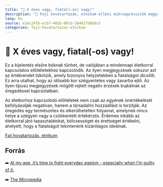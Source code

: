 ```yaml
---
title: "🚫 X éves vagy, fiatal(-os) vagy!"
description: "🚫 Faji hovatartozás, etnikum elleni mikroagressziók magyarázata, háttere, javaslatok."
lang: hu
source: e1ec247b-ecb7-482b-801d-264817b6b0c5
categories: faji-hovatartozas-etnikum
---
```


<div class="wiki-content agression-title">

# 🚫 X éves vagy, fiatal(-os) vagy!

Ez a kijelentés elsőre bóknak tűnhet, de valójában a mindennapi életkorral kapcsolatos előítéletekhez kapcsolódik. Az ilyen megjegyzések sokszor azt az értékrendet tükrözik, amely bizonyos helyzetekben a fiatalságot dicsőíti. Ez arra utalhat, hogy az idősebb kor szégyenletes vagy zavarba ejtő. Az ilyen típusú megjegyzések mögött rejtett negatív érzések bujkálnak az öregedéssel kapcsolatban.

Az életkorhoz kapcsolódó előítéletek nem csak az egyének önértékelését befolyásolják negatívan, hanem a társadalmi hozzáállást is torzítják. Az öregedés egy természetes és elkerülhetetlen folyamat, amelynek nincs helye a szégyen vagy a csökkentett értékérzés. Érdemes inkább az életkorral járó tapasztalatokat, bölcsességet és érettséget értékelni, ahelyett, hogy a fiatalságot tekintenénk kizárólagos ideálnak.

<div class="categories">

[Faji hovatartozás, etnikum](/#/entry?id=faji-hovatartozas-etnikum)

</div>


## Forrás

➡️ [At my age, it’s time to fight everyday ageism - especially when I’m guilty of it.](https://www.washingtonpost.com/health/everyday-ageism-isnt-funny/2020/12/18/c542a0c6-34bf-11eb-8d38-6aea1adb3839_story.html )

➡️ [The Micropedia](https://www.themicropedia.org/)


</div>
